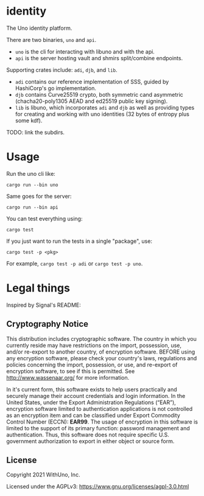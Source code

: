 # identity
The Uno identity platform.

There are two binaries, `uno` and `api`.

* `uno` is the cli for interacting with libuno and with the api.
* `api` is the server hosting vault and shmirs split/combine endpoints.

Supporting crates include: `adi`, `djb`, and `lib`.

* `adi` contains our reference implementation of SSS, guided by HashiCorp's go implementation.
* `djb` contains Curve25519 crypto, both symmetric cand asymmetric (chacha20-poly1305 AEAD and ed25519 public key signing).
* `lib` is libuno, which incorporates `adi` and `djb` as well as providing types for creating and working with uno identities (32 bytes of entropy plus some kdf).

TODO: link the subdirs.

# Usage

Run the uno cli like:
```
cargo run --bin uno
```

Same goes for the server:
```
cargo run --bin api
```

You can test everything using:
```
cargo test
```

If you just want to run the tests in a single "package", use:
```
cargo test -p <pkg>
```

For example, `cargo test -p adi` or `cargo test -p uno`.


# Legal things

Inspired by Signal's README:

## Cryptography Notice

This distribution includes cryptographic software.
The country in which you currently reside may have restrictions on the import, possession, use, and/or re-export to another country, of encryption software.
BEFORE using any encryption software, please check your country's laws, regulations and policies concerning the import, possession, or use, and re-export of encryption software, to see if this is permitted.
See <http://www.wassenaar.org/> for more information.

In it's current form, this software exists to help users practically and securely manage their account credentials and login information.
In the United States, under the Export Administration Regulations (“EAR”), encryption software limited to authentication applications is not controlled as an encryption item and can be classified under Export Commodity Control Number (ECCN): **EAR99**.
The usage of encryption in this software is limited to the support of its primary function: password management and authentication.
Thus, this software does not require specific U.S. government authorization to export in either object or source form.

## License

Copyright 2021 WithUno, Inc. 

Licensed under the AGPLv3: https://www.gnu.org/licenses/agpl-3.0.html
